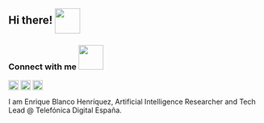 ## Hi there! <img align='center' src="https://media.giphy.com/media/mnFNB5IIabdgVve3zb/giphy.gif" width="50">


<h3 align='left'> Connect with me <img src='https://raw.githubusercontent.com/ShahriarShafin/ShahriarShafin/main/Assets/handshake.gif' width="49px"> </h3>
<p align = 'left'>
<a href = 'https://www.linkedin.com/in/eblancoh'> <img width = '20px' align= 'center' src="https://raw.githubusercontent.com/rahulbanerjee26/githubAboutMeGenerator/main/icons/linked-in-alt.svg"/></a> 
<a href = 'https://www.twitter.com/eblanco_h'> <img width = '20px' align= 'center' src="https://raw.githubusercontent.com/rahulbanerjee26/githubAboutMeGenerator/main/icons/twitter.svg"/></a> 
<a href = 'https://www.github.com/eblancoh'> <img width = '20px' align= 'center' src="https://raw.githubusercontent.com/rahulbanerjee26/githubAboutMeGenerator/main/icons/github.svg"/></a> 
</br>

<p>I am Enrique Blanco Henríquez, Artificial Intelligence Researcher and Tech Lead  @ Telefónica Digital España.
</p> 
